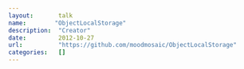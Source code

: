 ```yaml
---
layout:       talk
name:        "ObjectLocalStorage"
description:  "Creator"
date:         2012-10-27
url:          "https://github.com/moodmosaic/ObjectLocalStorage"
categories:   []
---
```

